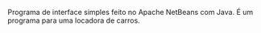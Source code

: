 Programa de interface simples feito no Apache NetBeans com Java.
É um programa para uma locadora de carros.
